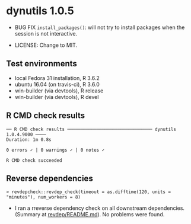 # dynutils 1.0.5

 * BUG FIX `install_packages()`: will not try to install packages when the session is not interactive.
 
 * LICENSE: Change to MIT.
   
## Test environments
* local Fedora 31 installation, R 3.6.2
* ubuntu 16.04 (on travis-ci), R 3.6.0
* win-builder (via devtools), R release
* win-builder (via devtools), R devel

## R CMD check results
```
── R CMD check results ──────────────────────────────── dynutils 1.0.4.9000 ────
Duration: 1m 0.8s

0 errors ✓ | 0 warnings ✓ | 0 notes ✓

R CMD check succeeded
```

## Reverse dependencies

```
> revdepcheck::revdep_check(timeout = as.difftime(120, units = "minutes"), num_workers = 8)

```

* I ran a rreverse dependency check on all downstream dependencies.
  (Summary at [revdep/README.md](revdep/README.md)). No problems were found.
